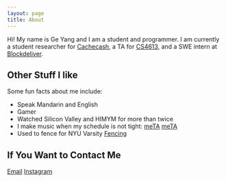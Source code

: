 ```yaml
---
layout: page
title: About
---
```

<!---
<p class="message">
  Hey there! This page is included as an example. Feel free to customize it for your own use upon downloading. Carry on!
</p>
-->


Hi! My name is Ge Yang and I am a student and programmer.
I am currently a student researcher for [Cachecash](https://github.com/KevinSirius/go-cachecash), a TA for [CS4613](http://archive.engineering.nyu.edu/files/CS-UY-4613.pdf), and a SWE intern at [Blockdeliver](https://www.blockdeliver.in/).



## Other Stuff I like

Some fun facts about me include:

- Speak Mandarin and English
- Gamer
- Watched Silicon Valley and HIMYM for more than twice
- I make music when my schedule is not tight: [meTA](https://open.spotify.com/artist/0wzJjzNA5CuQkQKiF7HaCx?si=GTIRnfJtQKSTBbA_Aff-dg) [meTA](https://music.163.com/#/artist?id=13018040)
- Used to fence for NYU Varsity [Fencing](https://gonyuathletics.com/sports/mens-fencing/roster/kevin-yang/11525)


## If You Want to Contact Me

[Email](mailto:kevinsiriusyang@icloud.com)
[Instagram](https://www.instagram.com/kevinsiriusy/)


